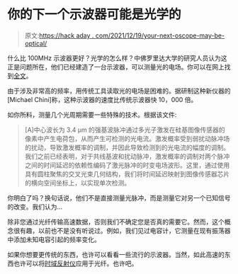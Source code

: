 # 你的下一个示波器可能是光学的

> 原文:[https://hack aday . com/2021/12/19/your-next-oscope-may-be-optical/](https://hackaday.com/2021/12/19/your-next-oscilloscope-might-be-optical/)

什么比 100MHz 示波器更好？光学的怎么样？中佛罗里达大学的研究人员认为这正是问题所在，他们已经建造了一台示波器，可以测量光的电场。你可以在网上找到[全文](https://www.nature.com/articles/s41566-021-00924-6)。

由于涉及非常高的频率，用传统工具读取光的电场是困难的。据研制这种新仪器的[Michael Chini]称，这种示波器的速度比传统示波器快 10，000 倍。

如你所料，测量几个光周期需要一些特殊的技术。根据该文件:

> [A]中心波长为 3.4 μm 的强基波脉冲通过多光子激发在硅基图像传感器的像素中产生电荷包，从而产生可检测的光电流。激发概率受到弱扰动脉冲场的扰动，导致激发概率的调制，并因此导致检测到的光电流的幅度的调制。我们之前已经表明，对于共线基波和扰动脉冲，激发概率的调制对两个脉冲之间的时间延迟的依赖性编码了激光脉冲的时变电场波形。这里，通过使用具有圆柱聚焦的交叉光束几何结构，我们将时间延迟映射到图像传感器芯片的横向空间坐标上，以实现单次检测。

你明白了吗？换句话说，他们不是直接测量光脉冲，而是测量它对另一个已知信号的改变。我们认为…

除非您通过光纤传输高速数据，否则我们不确定您是否真的需要它。然而，这个概念很有趣，以前也不是没有听说过。例如，我们见过电容计，它测量在现有振荡器中添加未知电容引起的频率变化。

如果你想要更传统的东西，也许可以看看一些流行的示波器。当然，如此高速的东西也许可以将[时域反射仪](https://hackaday.com/2020/12/14/dead-simple-time-domain-reflectometry-with-just-a-battery-and-an-oscilloscope/)应用于光纤。也许吧。